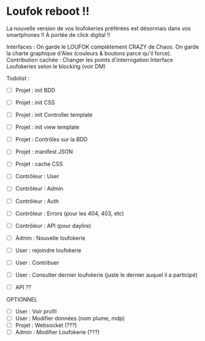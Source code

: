 # Loufok reboot !!

La nouvelle version de vos loufokeries préférées est désormais dans vos smartphones !! À portée de click digital !!

Interfaces :
On garde le LOUFOK complètement CRAZY de Chaos.
On garde la charte graphique d'Alex (couleurs & boutons parce qu'il force).
Contribution cachée : Changer les points d'interrogation
Interface Loufokeries selon le blocking (voir DM)

Todolist :

- [ ] Projet : init BDD
- [ ] Projet : init CSS
- [ ] Projet : init Controller template
- [ ] Projet : init view template
- [ ] Projet : Contrôles sur la BDD
- [ ] Projet : manifest JSON
- [ ] Projet : cache CSS

- [ ] Contrôleur : User
- [ ] Contrôleur : Admin
- [ ] Contrôleur : Auth
- [ ] Contrôleur : Errors (pour les 404, 403, etc)
- [ ] Contrôleur : API (pour daylire)

- [ ] Admin : Nouvelle loufokerie
- [ ] User : rejoindre loufokerie
- [ ] User : Contribuer
- [ ] User : Consulter dernier loufokerie (juste le dernier auquel il a participé)
- [ ] API ??

OPTIONNEL

- [ ] User : Voir profil
- [ ] User : Modifier données (nom plume, mdp)
- [ ] Projet : Websocket (???)
- [ ] Admin : Modifier Loufokerie (???)
